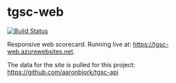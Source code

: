 # tgsc-web

[![Build Status](https://dev.azure.com/aaronbjork/tgsc-deploy/_apis/build/status/aaronbjork.tgsc-api)](https://dev.azure.com/aaronbjork/tgsc-deploy/_build/latest?definitionId=41)

Responsive web scorecard. Running live at: https://tgsc-web.azurewebsites.net. 

The data for the site is pulled for this project: https://github.com/aaronbjork/tgsc-api
